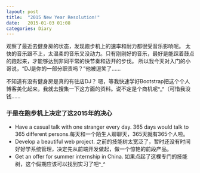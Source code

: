 ```yaml
---
layout: post
title:  "2015 New Year Resolution!"
date:   2015-01-03 01:08
categories: Diary
---
```


观察了最近去健身房的状态，发现跑步机上的速率和耐力都很受音乐影响呢。
太快的音乐跟不上，太温柔的音乐又没动力。只有刚刚好的音乐，最好是能踩着鼓点的跑起来，才能够达到非同平常的快节奏和迈开的步伐。
所以我今天对入门的小哥说，“DJ是你的一部分职责吗？”他被逗笑了……

不知道有没有健身房是真的有驻店DJ？
嗯，等我快速学好Bootstrap把这个个人博客美化起来，我就去搜集一下这方面的资料。说不定是个商机呢^_^（可惜我没钱……

### 于是在跑步机上决定了这2015年的决心
* Have a casual talk with one stranger every day. 365 days would talk to 365 different persons.每天和一个陌生人聊聊天，365天就有365个人啦。
* Develop a beautiful web project. 之前的技能树太宽泛了，暂时还没有时间好好学系统管理，决定先从前端开发做起，做一个惊艳的前段产品。
* Get an offer for summer internship in China. 如果点起了这棵专门的技能树，这个假期应该可以找到实习了吧^_^